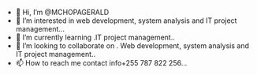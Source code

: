- 👋 Hi, I’m @MCHOPAGERALD
- 👀 I’m interested in web development, system analysis and IT project management...
- 🌱 I’m currently learning .IT project management..
- 💞️ I’m looking to collaborate on . Web development, system analysis and IT project management..
- 📫 How to reach me contact info+255 787 822 256...

<!---
MCHOPAGERALD/MCHOPAGERALD is a ✨ special ✨ repository because its `README.md` (this file) appears on your GitHub profile.
You can click the Preview link to take a look at your changes.
--->
